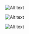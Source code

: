 ![Alt text](https://file%2B.vscode-resource.vscode-cdn.net/c%3A/Users/ACER/Desktop/FE-Library-management/apex/signup-config-7.png?version%3D1683033093437)

![Alt text](https://file%2B.vscode-resource.vscode-cdn.net/c%3A/Users/ACER/Desktop/FE-Library-management/apex/signup-config-5.png?version%3D1683032997322)

![Alt text](https://file%2B.vscode-resource.vscode-cdn.net/c%3A/Users/ACER/Desktop/FE-Library-management/apex/signup-config-6.png?version%3D1683033053891)


